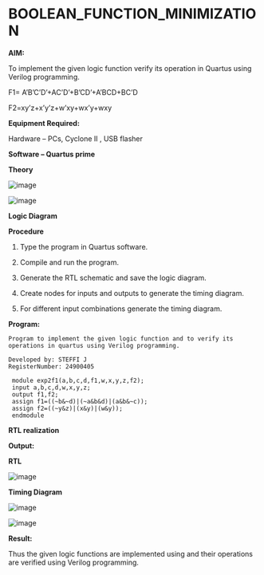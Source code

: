 # BOOLEAN_FUNCTION_MINIMIZATION

**AIM:**

To implement the given logic function verify its operation in Quartus using Verilog programming.

F1= A’B’C’D’+AC’D’+B’CD’+A’BCD+BC’D 

F2=xy’z+x’y’z+w’xy+wx’y+wxy

**Equipment Required:**

Hardware – PCs, Cyclone II , USB flasher

**Software – Quartus prime**

**Theory**

![image](https://github.com/user-attachments/assets/ee2dc496-7ec4-4db9-bf53-fd60761f6938)

![image](https://github.com/user-attachments/assets/23f03fa4-ac28-41ff-bc00-0317937b134b)


**Logic Diagram**

**Procedure**

1.	Type the program in Quartus software.

2.	Compile and run the program.

3.	Generate the RTL schematic and save the logic diagram.

4.	Create nodes for inputs and outputs to generate the timing diagram.

5.	For different input combinations generate the timing diagram.


**Program:**

```
Program to implement the given logic function and to verify its operations in quartus using Verilog programming. 

Developed by: STEFFI J
RegisterNumber: 24900405
```
```
 module exp2f1(a,b,c,d,f1,w,x,y,z,f2);
 input a,b,c,d,w,x,y,z;
 output f1,f2;
 assign f1=((~b&~d)|(~a&b&d)|(a&b&~c));
 assign f2=((~y&z)|(x&y)|(w&y));
 endmodule

```

**RTL realization**
  
**Output:**
  
**RTL**

![image](https://github.com/user-attachments/assets/95bf16c2-f02e-4a56-ac83-3906d7f7ed56)


**Timing Diagram**
  
  ![image](https://github.com/user-attachments/assets/33e650ff-1d32-4f44-a2da-bcba343d1a66)

  ![image](https://github.com/user-attachments/assets/dab398f7-819d-4ef7-ac38-b2476a9c09b4)


**Result:**

Thus the given logic functions are implemented using and their operations are verified using Verilog programming.

